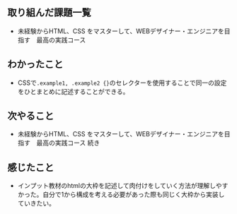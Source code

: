 ## 取り組んだ課題一覧 
- 未経験からHTML、CSS をマスターして、WEBデザイナー・エンジニアを目指す　最高の実践コース
## わかったこと
- CSSで`.example1, .example2 {}`のセレクターを使用することで同一の設定をひとまとめに記述することができる。
## 次やること  
- 未経験からHTML、CSS をマスターして、WEBデザイナー・エンジニアを目指す　最高の実践コース 続き
## 感じたこと 
- インプット教材のhtmlの大枠を記述して肉付けをしていく方法が理解しやすかった。自分で1から構成を考える必要があった際も同じく大枠から実装していきたい。